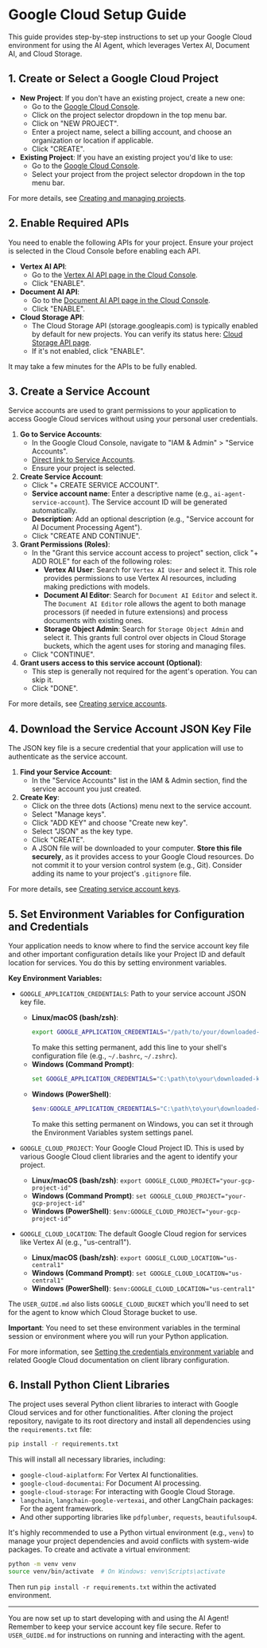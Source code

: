 # Google Cloud Setup Guide

This guide provides step-by-step instructions to set up your Google Cloud environment for using the AI Agent, which leverages Vertex AI, Document AI, and Cloud Storage.

## 1. Create or Select a Google Cloud Project

*   **New Project**: If you don't have an existing project, create a new one:
    *   Go to the [Google Cloud Console](https://console.cloud.google.com/).
    *   Click on the project selector dropdown in the top menu bar.
    *   Click on "NEW PROJECT".
    *   Enter a project name, select a billing account, and choose an organization or location if applicable.
    *   Click "CREATE".
*   **Existing Project**: If you have an existing project you'd like to use:
    *   Go to the [Google Cloud Console](https://console.cloud.google.com/).
    *   Select your project from the project selector dropdown in the top menu bar.

For more details, see [Creating and managing projects](https://cloud.google.com/resource-manager/docs/creating-managing-projects).

## 2. Enable Required APIs

You need to enable the following APIs for your project. Ensure your project is selected in the Cloud Console before enabling each API.

*   **Vertex AI API**:
    *   Go to the [Vertex AI API page in the Cloud Console](https://console.cloud.google.com/apis/library/aiplatform.googleapis.com).
    *   Click "ENABLE".
*   **Document AI API**:
    *   Go to the [Document AI API page in the Cloud Console](https://console.cloud.google.com/apis/library/documentai.googleapis.com).
    *   Click "ENABLE".
*   **Cloud Storage API**:
    *   The Cloud Storage API (storage.googleapis.com) is typically enabled by default for new projects. You can verify its status here: [Cloud Storage API page](https://console.cloud.google.com/apis/library/storage.googleapis.com).
    *   If it's not enabled, click "ENABLE".

It may take a few minutes for the APIs to be fully enabled.

## 3. Create a Service Account

Service accounts are used to grant permissions to your application to access Google Cloud services without using your personal user credentials.

1.  **Go to Service Accounts**:
    *   In the Google Cloud Console, navigate to "IAM & Admin" > "Service Accounts".
    *   [Direct link to Service Accounts](https://console.cloud.google.com/iam-admin/serviceaccounts).
    *   Ensure your project is selected.
2.  **Create Service Account**:
    *   Click "+ CREATE SERVICE ACCOUNT".
    *   **Service account name**: Enter a descriptive name (e.g., `ai-agent-service-account`). The Service account ID will be generated automatically.
    *   **Description**: Add an optional description (e.g., "Service account for AI Document Processing Agent").
    *   Click "CREATE AND CONTINUE".
3.  **Grant Permissions (Roles)**:
    *   In the "Grant this service account access to project" section, click "+ ADD ROLE" for each of the following roles:
        *   **Vertex AI User**: Search for `Vertex AI User` and select it. This role provides permissions to use Vertex AI resources, including making predictions with models.
        *   **Document AI Editor**: Search for `Document AI Editor` and select it. The `Document AI Editor` role allows the agent to both manage processors (if needed in future extensions) and process documents with existing ones.
        *   **Storage Object Admin**: Search for `Storage Object Admin` and select it. This grants full control over objects in Cloud Storage buckets, which the agent uses for storing and managing files.
    *   Click "CONTINUE".
4.  **Grant users access to this service account (Optional)**:
    *   This step is generally not required for the agent's operation. You can skip it.
    *   Click "DONE".

For more details, see [Creating service accounts](https://cloud.google.com/iam/docs/creating-managing-service-accounts).

## 4. Download the Service Account JSON Key File

The JSON key file is a secure credential that your application will use to authenticate as the service account.

1.  **Find your Service Account**:
    *   In the "Service Accounts" list in the IAM & Admin section, find the service account you just created.
2.  **Create Key**:
    *   Click on the three dots (Actions) menu next to the service account.
    *   Select "Manage keys".
    *   Click "ADD KEY" and choose "Create new key".
    *   Select "JSON" as the key type.
    *   Click "CREATE".
    *   A JSON file will be downloaded to your computer. **Store this file securely**, as it provides access to your Google Cloud resources. Do not commit it to your version control system (e.g., Git). Consider adding its name to your project's `.gitignore` file.

For more details, see [Creating service account keys](https://cloud.google.com/iam/docs/creating-managing-service-account-keys).

## 5. Set Environment Variables for Configuration and Credentials

Your application needs to know where to find the service account key file and other important configuration details like your Project ID and default location for services. You do this by setting environment variables.

**Key Environment Variables:**

*   `GOOGLE_APPLICATION_CREDENTIALS`: Path to your service account JSON key file.
    *   **Linux/macOS (bash/zsh)**:
        ```bash
        export GOOGLE_APPLICATION_CREDENTIALS="/path/to/your/downloaded-key-file.json"
        ```
        To make this setting permanent, add this line to your shell's configuration file (e.g., `~/.bashrc`, `~/.zshrc`).
    *   **Windows (Command Prompt)**:
        ```cmd
        set GOOGLE_APPLICATION_CREDENTIALS="C:\path\to\your\downloaded-key-file.json"
        ```
    *   **Windows (PowerShell)**:
        ```powershell
        $env:GOOGLE_APPLICATION_CREDENTIALS="C:\path\to\your\downloaded-key-file.json"
        ```
        To make this setting permanent on Windows, you can set it through the Environment Variables system settings panel.

*   `GOOGLE_CLOUD_PROJECT`: Your Google Cloud Project ID. This is used by various Google Cloud client libraries and the agent to identify your project.
    *   **Linux/macOS (bash/zsh)**: `export GOOGLE_CLOUD_PROJECT="your-gcp-project-id"`
    *   **Windows (Command Prompt)**: `set GOOGLE_CLOUD_PROJECT="your-gcp-project-id"`
    *   **Windows (PowerShell)**: `$env:GOOGLE_CLOUD_PROJECT="your-gcp-project-id"`

*   `GOOGLE_CLOUD_LOCATION`: The default Google Cloud region for services like Vertex AI (e.g., "us-central1").
    *   **Linux/macOS (bash/zsh)**: `export GOOGLE_CLOUD_LOCATION="us-central1"`
    *   **Windows (Command Prompt)**: `set GOOGLE_CLOUD_LOCATION="us-central1"`
    *   **Windows (PowerShell)**: `$env:GOOGLE_CLOUD_LOCATION="us-central1"`

The `USER_GUIDE.md` also lists `GOOGLE_CLOUD_BUCKET` which you'll need to set for the agent to know which Cloud Storage bucket to use.

**Important**: You need to set these environment variables in the terminal session or environment where you will run your Python application.

For more information, see [Setting the credentials environment variable](https://cloud.google.com/docs/authentication/provide-credentials-adc#setting-the-environment-variable) and related Google Cloud documentation on client library configuration.

## 6. Install Python Client Libraries

The project uses several Python client libraries to interact with Google Cloud services and for other functionalities. After cloning the project repository, navigate to its root directory and install all dependencies using the `requirements.txt` file:

```bash
pip install -r requirements.txt
```

This will install all necessary libraries, including:
*   `google-cloud-aiplatform`: For Vertex AI functionalities.
*   `google-cloud-documentai`: For Document AI processing.
*   `google-cloud-storage`: For interacting with Google Cloud Storage.
*   `langchain`, `langchain-google-vertexai`, and other LangChain packages: For the agent framework.
*   And other supporting libraries like `pdfplumber`, `requests`, `beautifulsoup4`.

It's highly recommended to use a Python virtual environment (e.g., `venv`) to manage your project dependencies and avoid conflicts with system-wide packages.
To create and activate a virtual environment:
```bash
python -m venv venv
source venv/bin/activate  # On Windows: venv\Scripts\activate
```
Then run `pip install -r requirements.txt` within the activated environment.

---

You are now set up to start developing with and using the AI Agent! Remember to keep your service account key file secure. Refer to `USER_GUIDE.md` for instructions on running and interacting with the agent.
